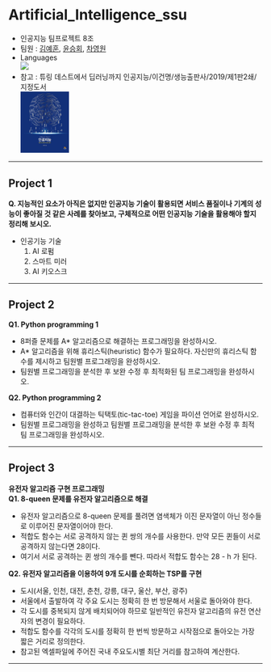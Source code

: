 # <b>Artificial_Intelligence_ssu</b>
+ 인공지능 팀프로젝트 8조<br>
+ 팀원 : [김예훈](https://github.com/gnsdp99), [윤승회](https://github.com/YunSeungHoe), [차영원](https://github.com/YoungwonCha)<br>
+ Languages<br>
  <img src="https://img.shields.io/badge/Python-3776AB?style=flat-square&logo=Python&logoColor=white"/><br>
+ 참고 : 튜링 데스트에서 딥러닝까지 인공지능/이건명/생능출판사/2019/제1판2쇄/지정도서<br>
<img src="./images/Book.jpg" width="20%" height="20%"><br>
------
## <b> Project 1 </b>
<b> Q. 지능적인 요소가 아직은 없지만 인공지능 기술이 활용되면 서비스 품질이나 기계의 성능이 좋아질 것 같은 사례를 찾아보고, 구체적으로 어떤 인공지능 기술을 활용해야 할지 정리해 보시오.</b><br>
+ 인공기능 기술<br>
  1. AI 로펌
  2. 스마트 미러 
  3. AI 키오스크
------

## <b> Project 2 </b>
<b> Q1. Python programming 1</b><br>
- 8퍼즐 문제를 A* 알고리즘으로 해결하는 프로그래밍을 완성하시오.<br>
- A* 알고리즘을 위해 휴리스틱(heuristic) 함수가 필요하다. 자신만의 휴리스틱 함수를 제시하고 팀원별 프로그래밍을 완성하시오.<br>
- 팀원별 프로그래밍을 분석한 후 보완 수정 후 최적화된 팀 프로그래밍을 완성하시오.<br>

<b> Q2. Python programming 2</b><br>
- 컴퓨터와 인간이 대결하는 틱택토(tic-tac-toe) 게임을 파이션 언어로 완성하시오.<br>
- 팀원별 프로그래밍을 완성하고 팀원별 프로그래밍을 분석한 후 보완 수정 후 최적 팀 프로그래밍을 완성하시오.<br>
------

## <b> Project 3 </b>
<b> 유전자 알고리즘 구현 프로그래밍</b><br>
<b> Q1. 8-queen 문제를 유전자 알고리즘으로 해결</b><br>

- 유전자 알고리즘으로 8-queen 문제를 풀려면 염색체가 이진 문자열이 아닌 정수들로 이루어진 문자열이어야 한다.<br>
- 적합도 함수는 서로 공격하지 않는 퀸 쌍의 개수를 사용한다. 만약 모든 퀸들이 서로 공격하지 않는다면 28이다.<br>
- 여기서 서로 공격하는 퀸 쌍의 개수를 뺀다. 따라서 적합도 함수는 28 - h 가 된다.<br>
   
<b> Q2. 유전자 알고리즘을 이용하여 9개 도시를 순회하는 TSP를 구현</b><br>
- 도시(서울, 인천, 대전, 춘천, 강릉, 대구, 울산, 부산, 광주)<br>
- 서울에서 출발하여 각 주요 도시는 정확히 한 번 방문해서 서울로 돌아와야 한다.<br>
- 각 도시를 중복되지 않게 배치되어야 하므로 일반적인 유전자 알고리즘의 유전 연산자의 변경이 필요하다.<br>
- 적합도 함수를 각각의 도시를 정확히 한 번씩 방문하고 시작점으로 돌아오는 가장 짧은 거리로 정의한다.<br>
- 참고된 엑셀파일에 주어진 국내 주요도시별 최단 거리를 참고하여 계산한다.<br>

------

